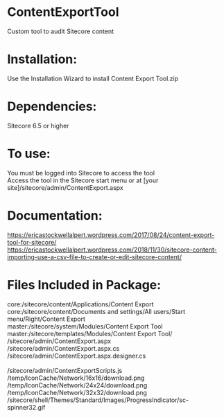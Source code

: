 # ContentExportTool
Custom tool to audit Sitecore content

# Installation:
Use the Installation Wizard to install Content Export Tool.zip

# Dependencies:
Sitecore 6.5 or higher<br />

# To use:
You must be logged into Sitecore to access the tool<br />
Access the tool in the Sitecore start menu or at [your site]/sitecore/admin/ContentExport.aspx

# Documentation:
https://ericastockwellalpert.wordpress.com/2017/08/24/content-export-tool-for-sitecore/
https://ericastockwellalpert.wordpress.com/2018/11/30/sitecore-content-importing-use-a-csv-file-to-create-or-edit-sitecore-content/

# Files Included in Package:
 core:/sitecore/content/Applications/Content Export <br/>
 core:/sitecore/content/Documents and settings/All users/Start menu/Right/Content Export <br/>
 master:/sitecore/system/Modules/Content Export Tool <br/>
 master:/sitecore/templates/Modules/Content Export Tool/ <br/>
 /sitecore/admin/ContentExport.aspx	<br/>
 /sitecore/admin/ContentExport.aspx.cs	<br/>
 /sitecore/admin/ContentExport.aspx.designer.cs <br/>	
 /sitecore/admin/ContentExportScripts.js <br/>
 /temp/IconCache/Network/16x16/download.png	<br/>
 /temp/IconCache/Network/24x24/download.png	<br/>
 /temp/IconCache/Network/32x32/download.png	<br/>
 /sitecore/shell/Themes/Standard/Images/ProgressIndicator/sc-spinner32.gif
